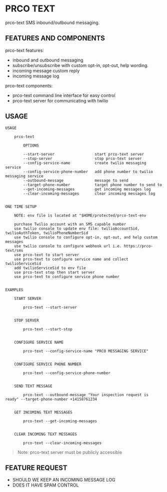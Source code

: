 # PRCO TEXT

prco-text SMS inbound/outbound messaging.

## FEATURES AND COMPONENTS

prco-text features:

- inbound and outbound messaging
- subscribe/unsubscribe with custom opt-in, opt-out, help wording.
- incoming message custom reply
- incoming message log

prco-text components:

- prco-text command line interface for easy control
- prco-text server for communicating with twilio

## USAGE

    USAGE

        prco-text

            OPTIONS

            --start-server                  start prco-text server
            --stop-server                   stop prco-text server
            --config-service-name           create twilio messaging service
            --config-service-phone-number   add phone number to twilio messaging service
            --outbound-message              message to send
            --target-phone-number           target phone number to send to
            --get-incoming-messages         get incoming messages log
            --clear-incoming-messages       clear incoming messages log


    ONE TIME SETUP

        NOTE: env file is located at "$HOME/protected/prco-text-env

        purchase Twilio account with an SMS capable number
        use twilio console to update env file: twilioAccountSid, twilioAuthToken, twilioPhoneNumberSid
        use twilio console to configure opt-in, opt-out, and help custom messages
        use twilio console to configure webhook url i.e. https://prco-text/sms
        use prco-text to start server
        use prco-text to configure service name and collect twilioServiceSid
        add twilioServiceSid to env file
        use prco-text stop then start server
        use prco-text to configure service phone number


    EXAMPLES

        START SERVER

            prco-text --start-server


        STOP SERVER

            prco-text --start-stop


        CONFIGURE SERVICE NAME

            prco-text --config-service-name "PRCO MESSAGING SERVICE"


        CONFIGURE SERVICE PHONE NUMBER

            prco-text --config-service-phone-number


        SEND TEXT MESSAGE

            prco-text --outbound-message "Your inspection request is ready" --target-phone-number +14158761234


        GET INCOMING TEXT MESSAGES

            prco-text --get-incoming-messages


        CLEAR INCOMING TEXT MESSAGES

            prco-text --clear-incoming-messages

> Note: prco-text server must be publicly accessible

## FEATURE REQUEST

- SHOULD WE KEEP AN INCOMING MESSAGE LOG
- DOES IT HAVE SPAM CONTROL
